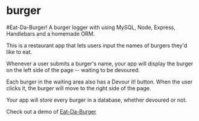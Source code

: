 # burger

#Eat-Da-Burger! 
A burger logger with using MySQL, Node, Express, Handlebars and a homemade ORM.

This is a restaurant app that lets users input the names of burgers they'd like to eat.

Whenever a user submits a burger's name, your app will display the burger on the left side of the page -- waiting to be devoured.

Each burger in the waiting area also has a Devour it! button. When the user clicks it, the burger will move to the right side of the page.

Your app will store every burger in a database, whether devoured or not.

Check out a demo of [Eat-Da-Burger](https://sydthesquid.herokuapp.com/)

